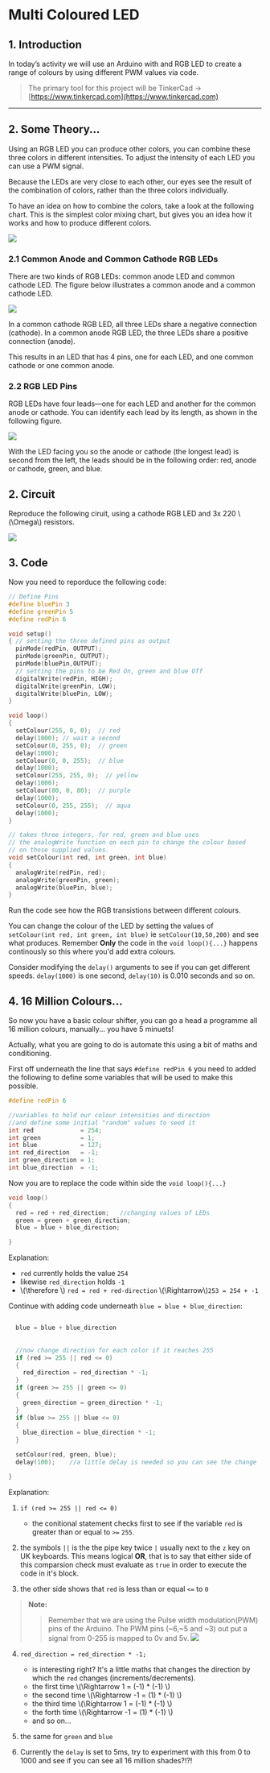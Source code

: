 # Multi Coloured LED

## 1. Introduction 

In today’s activity we will use an Arduino with and RGB LED to create a range of colours by using different PWM values via code.

> The primary tool for this project will be TinkerCad -> [https://www.tinkercad.com](https://www.tinkercad.com)
-------------------

## 2. Some Theory...

Using an RGB LED you can produce other colors, you can combine these three colors in different intensities. To adjust the intensity of each LED you can use a PWM signal.

Because the LEDs are very close to each other, our eyes see the result of the combination of colors, rather than the three colors individually.

To have an idea on how to combine the colors, take a look at the following chart. This is the simplest color mixing chart, but gives you an idea how it works and how to produce different colors.


![](./figures/colourWheel.png)


### 2.1 Common Anode and Common Cathode RGB LEDs

There are two kinds of RGB LEDs: common anode LED and common cathode LED. The figure below illustrates a common anode and a common cathode LED.

![](./figures/cathode-anonde.png)

In a common cathode RGB LED, all three LEDs share a negative connection (cathode). In a common anode RGB LED, the three LEDs share a positive connection (anode).

This results in an LED that has 4 pins, one for each LED, and one common cathode or one common anode.

### 2.2 RGB LED Pins

RGB LEDs have four leads—one for each LED and another for the common anode or cathode. You can identify each lead by its length, as shown in the following figure.

![](./figures/cathode-anonde2.png)

With the LED facing you so the anode or cathode (the longest lead) is second from the left, the leads should be in the following order: red, anode or cathode, green, and blue.


## 2. Circuit

Reproduce the following ciruit, using a cathode RGB LED and 3x 220 \\(\Omega\\) resistors.

![](./figures/RGB_LED.gif)



## 3. Code

Now you need to reporduce the following code:


```c++
// Define Pins
#define bluePin 3
#define greenPin 5
#define redPin 6

void setup()
{ // setting the three defined pins as output
  pinMode(redPin, OUTPUT);
  pinMode(greenPin, OUTPUT);
  pinMode(bluePin,OUTPUT);
  // setting the pins to be Red On, green and blue Off
  digitalWrite(redPin, HIGH);
  digitalWrite(greenPin, LOW);
  digitalWrite(bluePin, LOW);
}

void loop()
{
  setColour(255, 0, 0);  // red
  delay(1000); // wait a second
  setColour(0, 255, 0);  // green
  delay(1000);
  setColour(0, 0, 255);  // blue
  delay(1000);
  setColour(255, 255, 0);  // yellow
  delay(1000);  
  setColour(80, 0, 80);  // purple
  delay(1000);
  setColour(0, 255, 255);  // aqua
  delay(1000);
}

// takes three integers, for red, green and blue uses 
// the analogWrite function on each pin to change the colour based
// on those supplied values.
void setColour(int red, int green, int blue)
{
  analogWrite(redPin, red);
  analogWrite(greenPin, green);
  analogWrite(bluePin, blue);  
}
```

Run the code see how the RGB transistions between different colours. 

You can change the colour of the LED by setting the values of `setColour(int red, int green, int blue)` ie `setColour(10,50,200)` and see what produces. Remember **Only** the code in the `void loop(){...}` happens continously so this where you'd add extra colours. 

Consider modifying the `delay()` arguments to see if you can get different speeds. `delay(1000)` is one second, `delay(10)` is 0.010 seconds and so on.

## 4. 16 Million Colours...

So now you have a basic colour shifter, you can go a head a programme all 16 million colours, manually... you have 5 minuets!

Actually, what you are going to do is automate this using a bit of maths and conditioning. 

First off underneath the line that says `#define redPin 6` you need to added the following to define some variables that will be used to make this possible.

```c++
#define redPin 6

//variables to hold our colour intensities and direction
//and define some initial "random" values to seed it
int red             = 254;
int green           = 1;
int blue            = 127;
int red_direction   = -1;
int green_direction = 1;
int blue_direction  = -1;
```

Now you are to replace the code within side the `void loop(){...}`

```c++
void loop()
{
  red = red + red_direction;   //changing values of LEDs
  green = green + green_direction;
  blue = blue + blue_direction;

}
```

Explanation: 
 - `red` currently holds the value `254`
 - likewise `red_direction`  holds `-1`
 - \\(\therefore \\) `red = red + red-direction` \\(\Rightarrow\\)`253 = 254 + -1`

Continue with adding code underneath `blue = blue + blue_direction`:

```c++

  blue = blue + blue_direction
  
 
  //now change direction for each color if it reaches 255
  if (red >= 255 || red <= 0)
  {
    red_direction = red_direction * -1;
  }
  if (green >= 255 || green <= 0)
  {
    green_direction = green_direction * -1;
  }
  if (blue >= 255 || blue <= 0)
  {
    blue_direction = blue_direction * -1;
  }

  setColour(red, green, blue);
  delay(100);    //a little delay is needed so you can see the change

}
```

Explanation:

1. `if (red >= 255 || red <= 0)` 
   - the conitional statement checks first to see if the variable `red` is greater than or equal to `>=` `255`.

2. the symbols `||` is the the pipe key twice `|` usually next to the `z` key on UK keyboards. This means logical **OR**, that is to say that either side of this comparsion check must evaluate as `true` in order to execute the code in it's block.

3. the other side shows that `red` is less than or equal  `<=` to `0`

>**Note:**
>>
>> Remember that we are using the Pulse width modulation(PWM) pins of the Arduino. The PWM pins (~6,~5 and ~3) out put a signal from 0-255 is mapped to 0v and 5v.
>> ![](./figures/analogWrite_ruler.png)

4. `red_direction = red_direction * -1;`
   - is interesting right? It's a little maths that changes the direction by which the `red` changes (increments/decrements).
   - the first time \\(\Rightarrow 1 = (-1) * (-1) \\) 
   - the second time \\(\Rightarrow -1 = (1) * (-1) \\) 
   - the third time \\(\Rightarrow 1 = (-1) * (-1) \\) 
   - the forth time \\(\Rightarrow -1 = (1) * (-1) \\) 
   - and so on... 
  
5. the same for `green` and `blue`

6. Currently the `delay` is set to 5ms, try to experiment with this from 0 to 1000 and see if you can see all 16 million shades?!?!